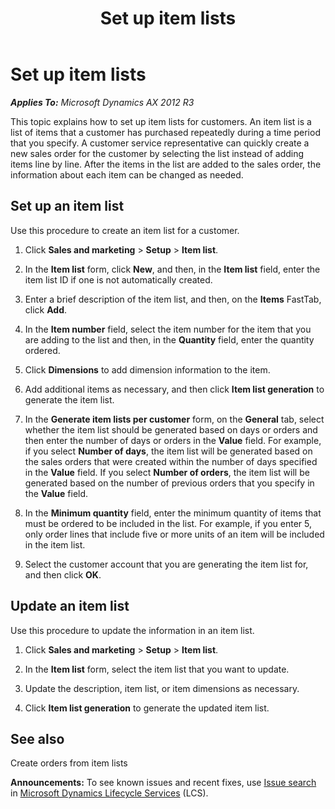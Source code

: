﻿---
title: Set up item lists
TOCTitle: Set up item lists
ms:assetid: c18fea21-376d-4cdf-9de0-18ef88bb69ce
ms:mtpsurl: https://technet.microsoft.com/en-us/library/Dn631660(v=AX.60)
ms:contentKeyID: 62336122
ms.date: 05/14/2014
mtps_version: v=AX.60
---

# Set up item lists 


_**Applies To:** Microsoft Dynamics AX 2012 R3_

This topic explains how to set up item lists for customers. An item list is a list of items that a customer has purchased repeatedly during a time period that you specify. A customer service representative can quickly create a new sales order for the customer by selecting the list instead of adding items line by line. After the items in the list are added to the sales order, the information about each item can be changed as needed.

## Set up an item list

Use this procedure to create an item list for a customer.

1.  Click **Sales and marketing** \> **Setup** \> **Item list**.

2.  In the **Item list** form, click **New**, and then, in the **Item list** field, enter the item list ID if one is not automatically created.

3.  Enter a brief description of the item list, and then, on the **Items** FastTab, click **Add**.

4.  In the **Item number** field, select the item number for the item that you are adding to the list and then, in the **Quantity** field, enter the quantity ordered.

5.  Click **Dimensions** to add dimension information to the item.

6.  Add additional items as necessary, and then click **Item list generation** to generate the item list.

7.  In the **Generate item lists per customer** form, on the **General** tab, select whether the item list should be generated based on days or orders and then enter the number of days or orders in the **Value** field. For example, if you select **Number of days**, the item list will be generated based on the sales orders that were created within the number of days specified in the **Value** field. If you select **Number of orders**, the item list will be generated based on the number of previous orders that you specify in the **Value** field.

8.  In the **Minimum quantity** field, enter the minimum quantity of items that must be ordered to be included in the list. For example, if you enter 5, only order lines that include five or more units of an item will be included in the item list.

9.  Select the customer account that you are generating the item list for, and then click **OK**.

## Update an item list

Use this procedure to update the information in an item list.

1.  Click **Sales and marketing** \> **Setup** \> **Item list**.

2.  In the **Item list** form, select the item list that you want to update.

3.  Update the description, item list, or item dimensions as necessary.

4.  Click **Item list generation** to generate the updated item list.

## See also

Create orders from item lists

  
**Announcements:** To see known issues and recent fixes, use [Issue search](http://go.microsoft.com/fwlink/?linkid=389258) in [Microsoft Dynamics Lifecycle Services](http://go.microsoft.com/fwlink/?linkid=306505) (LCS).

